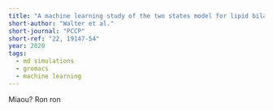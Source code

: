 ```yaml
---
title: "A machine learning study of the two states model for lipid bilayer phase transitions"
short-author: "Walter et al."
short-journal: "PCCP"
short-ref: "22, 19147-54"
year: 2020
tags:
  - md simulations
  - gromacs
  - machine learning
---
```


Miaou? Ron ron
